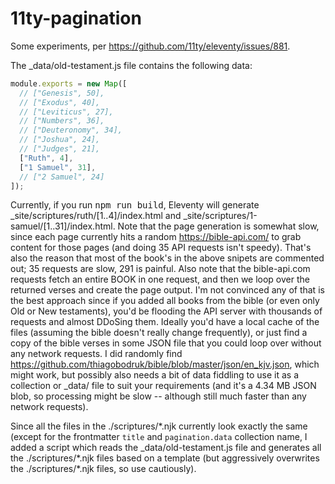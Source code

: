 # 11ty-pagination

Some experiments, per https://github.com/11ty/eleventy/issues/881.

The _data/old-testament.js file contains the following data:

```js
module.exports = new Map([
  // ["Genesis", 50],
  // ["Exodus", 40],
  // ["Leviticus", 27],
  // ["Numbers", 36],
  // ["Deuteronomy", 34],
  // ["Joshua", 24],
  // ["Judges", 21],
  ["Ruth", 4],
  ["1 Samuel", 31],
  // ["2 Samuel", 24]
]);
```



Currently, if you run <kbd>npm run build</kbd>, Eleventy will generate _site/scriptures/ruth/[1..4]/index.html and _site/scriptures/1-samuel/[1..31]/index.html.
Note that the page generation is somewhat slow, since each page currently hits a random <https://bible-api.com/> to grab content for those pages (and doing 35 API requests isn't speedy). That's also the reason that most of the book's in the above snipets are commented out; 35 requests are slow, 291 is painful.
Also note that the bible-api.com requests fetch an entire BOOK in one request, and then we loop over the returned verses and create the page output. I'm not convinced any of that is the best approach since if you added all books from the bible (or even only Old or New testaments), you'd be flooding the API server with thousands of requests and almost DDoSing them. Ideally you'd have a local cache of the files (assuming the bible doesn't really change frequently), or just find a copy of the bible verses in some JSON file that you could loop over without any network requests.
I did randomly find https://github.com/thiagobodruk/bible/blob/master/json/en_kjv.json, which might work, but possibly also needs a bit of data fiddling to use it as a collection or _data/ file to suit your requirements (and it's a 4.34 MB JSON blob, so processing might be slow -- although still much faster than any network requests).

Since all the files in the ./scriptures/\*.njk currently look exactly the same (except for the frontmatter `title` and `pagination.data` collection name, I added a script which reads the _data/old-testament.js file and generates all the ./scriptures/\*.njk files based on a template (but aggressively overwrites the ./scriptures/\*.njk files, so use cautiously).
